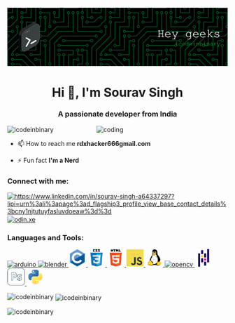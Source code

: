 ![Header](./header.png)
<h1 align="center">Hi 👋, I'm Sourav Singh</h1>
<h3 align="center">A passionate developer from India</h3>
<img align="right" alt="coding" width="300" src="https://media3.giphy.com/media/v1.Y2lkPTc5MGI3NjExOGIyYzhpdHR0MTkzZHY0NGZzZTcwZ2Q4ZWdkOGlrbzV4d3luNXM4MyZlcD12MV9pbnRlcm5hbF9naWZfYnlfaWQmY3Q9Zw/CuuSHzuc0O166MRfjt/giphy.gif">
<p align="left"> <img src="https://komarev.com/ghpvc/?username=icodeinbinary&label=Profile%20views&color=0e75b6&style=flat" alt="icodeinbinary" /> </p>

- 📫 How to reach me **rdxhacker666gmail.com**

- ⚡ Fun fact **I'm a Nerd**

<h3 align="left">Connect with me:</h3>
<p align="left">
<a href="https://linkedin.com/in/https://www.linkedin.com/in/sourav-singh-a64337297?lipi=urn%3ali%3apage%3ad_flagship3_profile_view_base_contact_details%3bcny1njtutuyfasluvdoeaw%3d%3d" target="blank"><img align="center" src="https://raw.githubusercontent.com/rahuldkjain/github-profile-readme-generator/master/src/images/icons/Social/linked-in-alt.svg" alt="https://www.linkedin.com/in/sourav-singh-a64337297?lipi=urn%3ali%3apage%3ad_flagship3_profile_view_base_contact_details%3bcny1njtutuyfasluvdoeaw%3d%3d" height="30" width="40" /></a>
<a href="https://instagram.com/odin.xe" target="blank"><img align="center" src="https://raw.githubusercontent.com/rahuldkjain/github-profile-readme-generator/master/src/images/icons/Social/instagram.svg" alt="odin.xe" height="30" width="40" /></a>
</p>

<h3 align="left">Languages and Tools:</h3>
<p align="left"> <a href="https://www.arduino.cc/" target="_blank" rel="noreferrer"> <img src="https://cdn.worldvectorlogo.com/logos/arduino-1.svg" alt="arduino" width="40" height="40"/> </a> <a href="https://www.blender.org/" target="_blank" rel="noreferrer"> <img src="https://download.blender.org/branding/community/blender_community_badge_white.svg" alt="blender" width="40" height="40"/> </a> <a href="https://www.cprogramming.com/" target="_blank" rel="noreferrer"> <img src="https://raw.githubusercontent.com/devicons/devicon/master/icons/c/c-original.svg" alt="c" width="40" height="40"/> </a> <a href="https://www.w3schools.com/css/" target="_blank" rel="noreferrer"> <img src="https://raw.githubusercontent.com/devicons/devicon/master/icons/css3/css3-original-wordmark.svg" alt="css3" width="40" height="40"/> </a> <a href="https://www.w3.org/html/" target="_blank" rel="noreferrer"> <img src="https://raw.githubusercontent.com/devicons/devicon/master/icons/html5/html5-original-wordmark.svg" alt="html5" width="40" height="40"/> </a> <a href="https://developer.mozilla.org/en-US/docs/Web/JavaScript" target="_blank" rel="noreferrer"> <img src="https://raw.githubusercontent.com/devicons/devicon/master/icons/javascript/javascript-original.svg" alt="javascript" width="40" height="40"/> </a> <a href="https://www.linux.org/" target="_blank" rel="noreferrer"> <img src="https://raw.githubusercontent.com/devicons/devicon/master/icons/linux/linux-original.svg" alt="linux" width="40" height="40"/> </a> <a href="https://opencv.org/" target="_blank" rel="noreferrer"> <img src="https://www.vectorlogo.zone/logos/opencv/opencv-icon.svg" alt="opencv" width="40" height="40"/> </a> <a href="https://pandas.pydata.org/" target="_blank" rel="noreferrer"> <img src="https://raw.githubusercontent.com/devicons/devicon/2ae2a900d2f041da66e950e4d48052658d850630/icons/pandas/pandas-original.svg" alt="pandas" width="40" height="40"/> </a> <a href="https://www.photoshop.com/en" target="_blank" rel="noreferrer"> <img src="https://raw.githubusercontent.com/devicons/devicon/master/icons/photoshop/photoshop-line.svg" alt="photoshop" width="40" height="40"/> </a> <a href="https://www.python.org" target="_blank" rel="noreferrer"> <img src="https://raw.githubusercontent.com/devicons/devicon/master/icons/python/python-original.svg" alt="python" width="40" height="40"/> </a> </p>

<p><img align="left" src="https://github-readme-stats.vercel.app/api/top-langs?username=icodeinbinary&show_icons=true&locale=en&layout=compact" alt="icodeinbinary" /></p>

<p>&nbsp;<img align="center" src="https://github-readme-stats.vercel.app/api?username=icodeinbinary&show_icons=true&locale=en" alt="icodeinbinary" /></p>

<p><img align="center" src="https://github-readme-streak-stats.herokuapp.com/?user=icodeinbinary&" alt="icodeinbinary" /></p>
